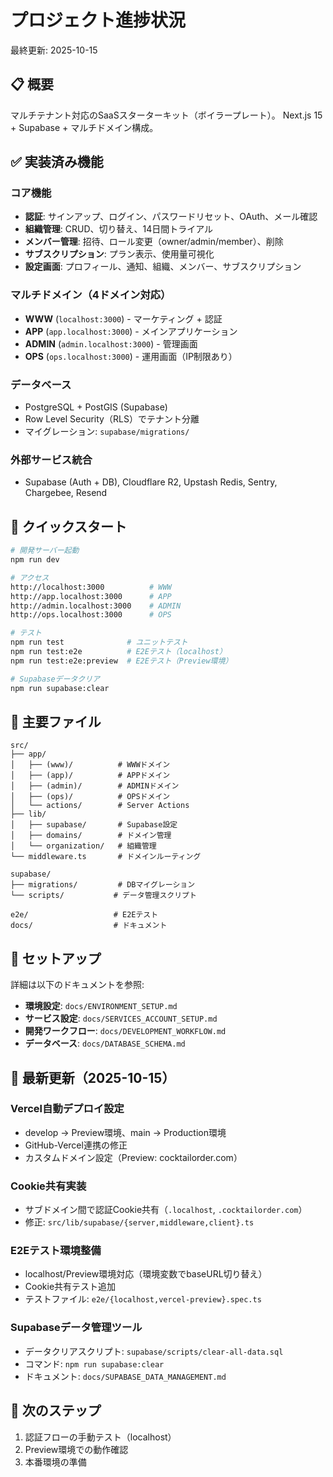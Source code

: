 # プロジェクト進捗状況

最終更新: 2025-10-15

## 📋 概要

マルチテナント対応のSaaSスターターキット（ボイラープレート）。
Next.js 15 + Supabase + マルチドメイン構成。

## ✅ 実装済み機能

### コア機能
- **認証**: サインアップ、ログイン、パスワードリセット、OAuth、メール確認
- **組織管理**: CRUD、切り替え、14日間トライアル
- **メンバー管理**: 招待、ロール変更（owner/admin/member）、削除
- **サブスクリプション**: プラン表示、使用量可視化
- **設定画面**: プロフィール、通知、組織、メンバー、サブスクリプション

### マルチドメイン（4ドメイン対応）
- **WWW** (`localhost:3000`) - マーケティング + 認証
- **APP** (`app.localhost:3000`) - メインアプリケーション
- **ADMIN** (`admin.localhost:3000`) - 管理画面
- **OPS** (`ops.localhost:3000`) - 運用画面（IP制限あり）

### データベース
- PostgreSQL + PostGIS (Supabase)
- Row Level Security（RLS）でテナント分離
- マイグレーション: `supabase/migrations/`

### 外部サービス統合
- Supabase (Auth + DB), Cloudflare R2, Upstash Redis, Sentry, Chargebee, Resend

## 🚀 クイックスタート

```bash
# 開発サーバー起動
npm run dev

# アクセス
http://localhost:3000          # WWW
http://app.localhost:3000      # APP
http://admin.localhost:3000    # ADMIN
http://ops.localhost:3000      # OPS

# テスト
npm run test              # ユニットテスト
npm run test:e2e          # E2Eテスト（localhost）
npm run test:e2e:preview  # E2Eテスト（Preview環境）

# Supabaseデータクリア
npm run supabase:clear
```

## 📂 主要ファイル

```
src/
├── app/
│   ├── (www)/          # WWWドメイン
│   ├── (app)/          # APPドメイン
│   ├── (admin)/        # ADMINドメイン
│   ├── (ops)/          # OPSドメイン
│   └── actions/        # Server Actions
├── lib/
│   ├── supabase/       # Supabase設定
│   ├── domains/        # ドメイン管理
│   └── organization/   # 組織管理
└── middleware.ts       # ドメインルーティング

supabase/
├── migrations/         # DBマイグレーション
└── scripts/           # データ管理スクリプト

e2e/                   # E2Eテスト
docs/                  # ドキュメント
```

## 🔧 セットアップ

詳細は以下のドキュメントを参照:
- **環境設定**: `docs/ENVIRONMENT_SETUP.md`
- **サービス設定**: `docs/SERVICES_ACCOUNT_SETUP.md`
- **開発ワークフロー**: `docs/DEVELOPMENT_WORKFLOW.md`
- **データベース**: `docs/DATABASE_SCHEMA.md`

## 📅 最新更新（2025-10-15）

### Vercel自動デプロイ設定
- develop → Preview環境、main → Production環境
- GitHub-Vercel連携の修正
- カスタムドメイン設定（Preview: cocktailorder.com）

### Cookie共有実装
- サブドメイン間で認証Cookie共有（`.localhost`, `.cocktailorder.com`）
- 修正: `src/lib/supabase/{server,middleware,client}.ts`

### E2Eテスト環境整備
- localhost/Preview環境対応（環境変数でbaseURL切り替え）
- Cookie共有テスト追加
- テストファイル: `e2e/{localhost,vercel-preview}.spec.ts`

### Supabaseデータ管理ツール
- データクリアスクリプト: `supabase/scripts/clear-all-data.sql`
- コマンド: `npm run supabase:clear`
- ドキュメント: `docs/SUPABASE_DATA_MANAGEMENT.md`

## 🎯 次のステップ

1. 認証フローの手動テスト（localhost）
2. Preview環境での動作確認
3. 本番環境の準備

